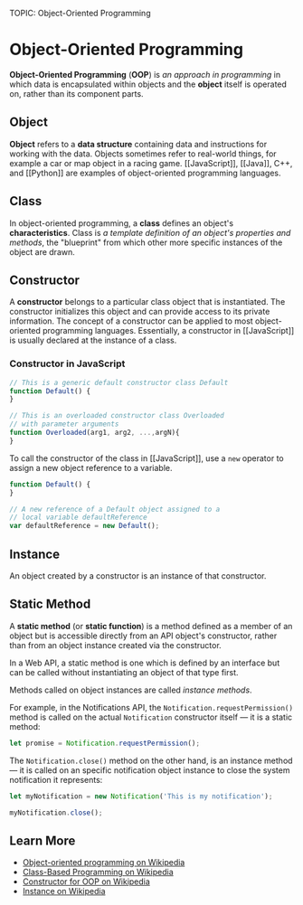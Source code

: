 TOPIC: Object-Oriented Programming

# Object-Oriented Programming

**Object-Oriented Programming** (**OOP**) is *an approach in programming* in which data is encapsulated
within objects and the **object** itself is operated on, rather than its component parts.

## Object

**Object** refers to a **data structure** containing data and instructions for working with the data.
Objects sometimes refer to real-world things, for example a car or map object in a racing game.
[[JavaScript]], [[Java]], C++, and [[Python]] are examples of object-oriented programming languages.

## Class

In object-oriented programming, a **class** defines an object's **characteristics**. Class is *a template
definition of an object's properties and methods*, the "blueprint" from which other more
specific instances of the object are drawn.

## Constructor

A **constructor** belongs to a particular class object that is instantiated. The constructor
initializes this object and can provide access to its private information. The concept of a
constructor can be applied to most object-oriented programming languages. Essentially,
a constructor in [[JavaScript]] is usually declared at the instance of a class.

### Constructor in JavaScript

```javascript
// This is a generic default constructor class Default
function Default() {
}

// This is an overloaded constructor class Overloaded
// with parameter arguments
function Overloaded(arg1, arg2, ...,argN){
}
```

To call the constructor of the class in [[JavaScript]], use a `new` operator to assign a new object
reference to a variable.

```javascript
function Default() {
}

// A new reference of a Default object assigned to a
// local variable defaultReference
var defaultReference = new Default();
```

## Instance

An object created by a constructor is an instance of that constructor.

## Static Method

A **static method** (or **static function**) is a method defined as a member of an object but is accessible
directly from an API object's constructor, rather than from an object instance created via the constructor.

In a Web API, a static method is one which is defined by an interface but can be called
without instantiating an object of that type first.

Methods called on object instances are called *instance methods*.

For example, in the Notifications API, the `Notification.requestPermission()` method is called on
the actual `Notification` constructor itself — it is a static method:

```javascript
let promise = Notification.requestPermission();
```

The `Notification.close()` method on the other hand, is an instance method — it is called on
an specific notification object instance to close the system notification it represents:

```javascript
let myNotification = new Notification('This is my notification');

myNotification.close();
```

## Learn More

- [Object-oriented programming on Wikipedia](https://en.wikipedia.org/wiki/Object-oriented%20programming)
- [Class-Based Programming on Wikipedia](https://en.wikipedia.org/wiki/Class-based_programming)
- [Constructor for OOP on Wikipedia](https://en.wikipedia.org/wiki/Constructor_%28object-oriented_programming%29)
- [Instance on Wikipedia](https://en.wikipedia.org/wiki/Instance%20(computer%20science))
